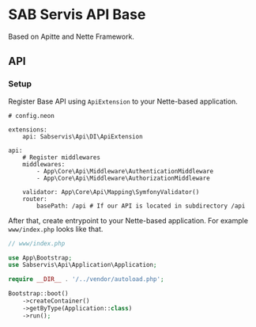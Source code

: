 # SAB Servis API Base

Based on Apitte and Nette Framework.

## API

### Setup

Register Base API using `ApiExtension` to your Nette-based application.

```neon
# config.neon

extensions:
    api: Sabservis\Api\DI\ApiExtension

api:
    # Register middlewares
    middlewares:
        - App\Core\Api\Middleware\AuthenticationMiddleware
        - App\Core\Api\Middleware\AuthorizationMiddleware

    validator: App\Core\Api\Mapping\SymfonyValidator()
    router:
        basePath: /api # If our API is located in subdirectory /api
```
After that, create entrypoint to your Nette-based application. For example `www/index.php` looks like that.

```php
// www/index.php

use App\Bootstrap;
use Sabservis\Api\Application\Application;

require __DIR__ . '/../vendor/autoload.php';

Bootstrap::boot()
    ->createContainer()
    ->getByType(Application::class)
    ->run();
```
